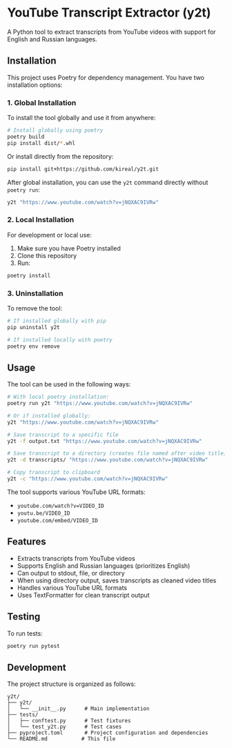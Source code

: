 # YouTube Transcript Extractor (y2t)

A Python tool to extract transcripts from YouTube videos with support for English and Russian languages.

## Installation

This project uses Poetry for dependency management. You have two installation options:

### 1. Global Installation

To install the tool globally and use it from anywhere:

```bash
# Install globally using poetry
poetry build
pip install dist/*.whl
```

Or install directly from the repository:

```bash
pip install git+https://github.com/kireal/y2t.git
```

After global installation, you can use the `y2t` command directly without `poetry run`:

```bash
y2t "https://www.youtube.com/watch?v=jNQXAC9IVRw"
```

### 2. Local Installation

For development or local use:

1. Make sure you have Poetry installed
2. Clone this repository
3. Run:

```bash
poetry install
```

### 3. Uninstallation

To remove the tool:

```bash
# If installed globally with pip
pip uninstall y2t

# If installed locally with poetry
poetry env remove
```

## Usage

The tool can be used in the following ways:

```bash
# With local poetry installation:
poetry run y2t "https://www.youtube.com/watch?v=jNQXAC9IVRw"

# Or if installed globally:
y2t "https://www.youtube.com/watch?v=jNQXAC9IVRw"

# Save transcript to a specific file
y2t -f output.txt "https://www.youtube.com/watch?v=jNQXAC9IVRw"

# Save transcript to a directory (creates file named after video title)
y2t -d transcripts/ "https://www.youtube.com/watch?v=jNQXAC9IVRw"

# Copy transcript to clipboard
y2t -c "https://www.youtube.com/watch?v=jNQXAC9IVRw"
```

The tool supports various YouTube URL formats:

- `youtube.com/watch?v=VIDEO_ID`
- `youtu.be/VIDEO_ID`
- `youtube.com/embed/VIDEO_ID`

## Features

- Extracts transcripts from YouTube videos
- Supports English and Russian languages (prioritizes English)
- Can output to stdout, file, or directory
- When using directory output, saves transcripts as cleaned video titles
- Handles various YouTube URL formats
- Uses TextFormatter for clean transcript output

## Testing

To run tests:

```bash
poetry run pytest
```

## Development

The project structure is organized as follows:

```tree
y2t/
├── y2t/
│   └── __init__.py      # Main implementation
├── tests/
│   ├── conftest.py      # Test fixtures
│   └── test_y2t.py      # Test cases
├── pyproject.toml       # Project configuration and dependencies
└── README.md           # This file
```
